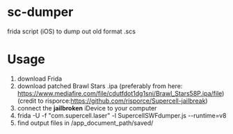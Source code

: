 # sc-dumper
frida script (iOS) to dump out old format .scs

# Usage
1) download Frida
2) download patched Brawl Stars .ipa (preferably from here: https://www.mediafire.com/file/cdutfdot1dg1sni/Brawl_Stars58P.ipa/file) (credit to risporce:https://github.com/risporce/Supercell-jailbreak)
3) connect the **jailbroken** iDevice to your computer
4) frida -U -f "com.supercell.laser" -l SupercellSWFdumper.js --runtime=v8
5) find output files in /app_document_path/saved/ 
